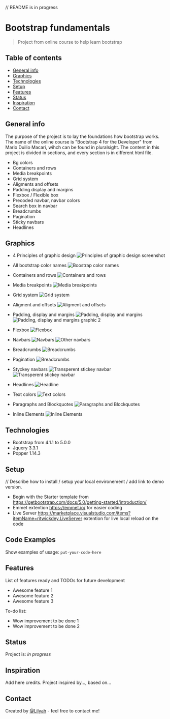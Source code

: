 // README is in progress

# Bootstrap fundamentals
> Project from online course to help learn bootstrap

## Table of contents
* [General info](#general-info)
* [Graphics](#graphics)
* [Technologies](#technologies)
* [Setup](#setup)
* [Features](#features)
* [Status](#status)
* [Inspiration](#inspiration)
* [Contact](#contact)

## General info
The purpose of the project is to lay the foundations how bootstrap works.
The name of the online course is "Bootstrap 4 for the Developer" from Mario Duilio Macari, wihch can be found in pluralsight.
The content in this project is divided in sections, and every section is in different html file.
* Bg colors
* Containers and rows
* Media breakpoints
* Grid system
* Aligments and offsets
* Padding display and margins
* Flexbox / Flexible box
* Precoded navbar, navbar colors
* Search box in navbar
* Breadcrumbs
* Pagination
* Sticky navbars
* Headlines


## Graphics
* 4 Principles of graphic design
![Principles of graphic design screenshot](./img/4_principles_of_graphic_design.png)

* All bootstrap color names
![Boostrap color names](./img/all_the_bootstrap_color_names.png)

* Containers and rows
![Containers and rows](./img/containers_and_rows.png)

* Media breakpoints
![Media breakpoints](./img/media_breakpoints_bs4.png)

* Grid system
![Grid system](./img/grid_system.png)

* Aligment and offsets
![Aligment and offsets](./img/aligment_and_offsets.png)

* Padding, display and margins
![Padding, display and margins](./img/margins_and_paddings_bs4.png)
![Padding, display and margins graphic 2](./img/padding_display_and_margins_2.png)

* Flexbox
![Flexbox](./img/flexboxes.png)

* Navbars
![Navbars](./img/navbar.png)
![Other navbars](./img/other_navbars.png)

* Breadcrumbs
![Breadcrumbs](./img/breadcrumbs.png)

* Pagination
![Breadcrumbs](./img/pagination.png)

* Styckey navbars
![Transperent stickey navbar](./img/stickey_navbar_transparent.png)
![Transperent stickey navbar](./img/stickey_navbar_animated.png)

* Headlines
![Headline](./img/headlines.png)

* Text colors
![Text colors](./img/text_colors.png)

* Paragraphs and Blockquotes
![Paragraphs and Blockquotes](./img/paragraphs_and_blockquotes.png)

* Inline Elements
![Inline Elements](./img/inline_elements.png)


## Technologies
* Bootstrap from 4.1.1 to 5.0.0
* Jquery 3.3.1
* Popper 1.14.3

## Setup
// Describe how to install / setup your local environement / add link to demo version.
* Begin with the Starter template from https://getbootstrap.com/docs/5.0/getting-started/introduction/
* Emmet extention https://emmet.io/ for easier coding
* Live Server https://marketplace.visualstudio.com/items?itemName=ritwickdey.LiveServer extention for live local reload on the code 


## Code Examples
Show examples of usage:
`put-your-code-here`

## Features
List of features ready and TODOs for future development
* Awesome feature 1
* Awesome feature 2
* Awesome feature 3

To-do list:
* Wow improvement to be done 1
* Wow improvement to be done 2

## Status
Project is: _in progress_

## Inspiration
Add here credits. Project inspired by..., based on...

## Contact
Created by [@Lilyah](https://github.com/Lilyah) - feel free to contact me!
